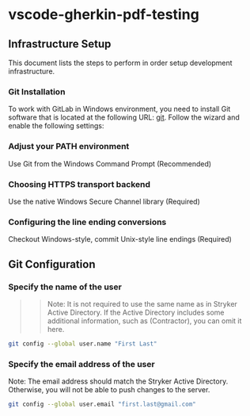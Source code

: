 # vscode-gherkin-pdf-testing

## Infrastructure Setup

This document lists the steps to perform in order setup development infrastructure.

### Git Installation

To work with GitLab in Windows environment, you need to install Git software that is located at the following URL: [git](https://git-scm.com/download/win).
Follow the wizard and enable the following settings:

### Adjust your PATH environment

Use Git from the Windows Command Prompt (Recommended)

### Choosing HTTPS transport backend

Use the native Windows Secure Channel library (Required)

### Configuring the line ending conversions

Checkout Windows-style, commit Unix-style line endings (Required)

## Git Configuration

### Specify the name of the user

>> Note: It is not required to use the same name as in Stryker Active Directory. If the Active Directory includes some additional information, such as (Contractor), you can omit it here.

```bash
git config --global user.name "First Last"
```

### Specify the email address of the user

Note: The email address should match the Stryker Active Directory. Otherwise, you will not be able to push changes to the server.

```bash
git config --global user.email "first.last@gmail.com"
```

